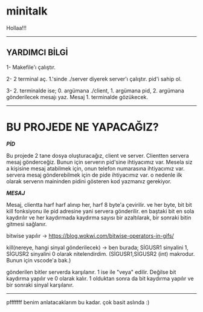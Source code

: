 # minitalk

Hollaa!!!
***

YARDIMCI BİLGİ
---

1- Makefile'ı çalıştır. 

2- 2 terminal aç. 1.'sinde ./server diyerek server'ı çalıştır. pid'i sahip ol. 

3- 2. terminalde ise; 0. argümana ./client, 1. argümana pid, 2. argümana gönderilecek mesajı yaz. Mesaj 1. terminalde gözükecek.
***


BU PROJEDE NE YAPACAĞIZ?
===
***PİD***

Bu projede 2 tane dosya oluşturacağız, client ve server. Clientten servera mesaj gönderceğiz. Bunun için serverın pid'sine ihtiyacımız var. Mesela siz
a kişisine mesaj atabilmek için, onun telefon numarasına ihtiyacımız var. servera mesaj gönderebilmek için de pide ihtiyacımız var. o nedenle ilk olarak
serverın maininden pidini gösteren kod yazmanız gerekiyor. 

***MESAJ***

Mesaj, clientta harf harf alınıp her, harf 8 byte'a çevirilir. ve her byte, bit bit kill fonksiyonu ile pid adresine yani servera gönderilir. en baştaki bit en sola kaydırılır ve her kaydırmada kaydırma sayısı bir azaltılarak, bir sonraki bitin gitmesi sağlanır. 

bitwise yapılır -> https://blog.wokwi.com/bitwise-operators-in-gifs/

kill(nereye, hangi sinyal gönderilecek) -> ben burada; SİGUSR1 sinyalini 1, SİGUSR2 sinyalini 0 olarak nitelendirdim. (SİGUSR1,SİGUSR2 (int) makrodur. Bunun için vscode'a bak.)

gönderilen bitler serverda karşılanır. 1 ise ile "veya" edilir. Değilse bit kaydırma yapılır ve 0 olarak kalır. 1 olduktan sonra da bit kaydırma yapılır ve bir sonraki sinyal karşılanır. 

****

pfffffff benim anlatacaklarım bu kadar. çok basit aslında :)
